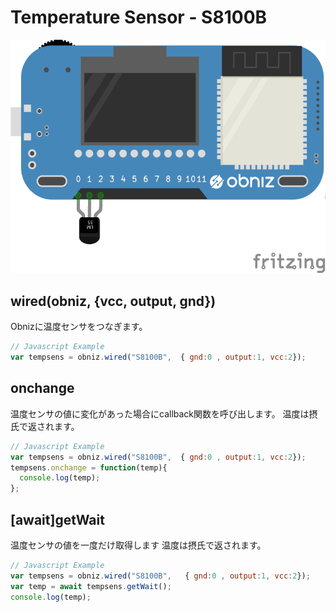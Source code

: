 # Temperature Sensor - S8100B





![photo of AnalogTemperatureSensor](./wired.png)



## wired(obniz, {vcc, output, gnd})
Obnizに温度センサをつなぎます。
```javascript
// Javascript Example
var tempsens = obniz.wired("S8100B",  { gnd:0 , output:1, vcc:2});
```

## onchange
温度センサの値に変化があった場合にcallback関数を呼び出します。
温度は摂氏で返されます。
```javascript
// Javascript Example
var tempsens = obniz.wired("S8100B",  { gnd:0 , output:1, vcc:2});
tempsens.onchange = function(temp){
  console.log(temp);
};
```


## [await]getWait

温度センサの値を一度だけ取得します
温度は摂氏で返されます。

```javascript
// Javascript Example
var tempsens = obniz.wired("S8100B",   { gnd:0 , output:1, vcc:2});
var temp = await tempsens.getWait();
console.log(temp);
```
 